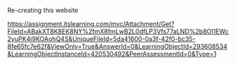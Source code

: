 Re-creating this website

https://assignment.itslearning.com/mvc/Attachment/Get?FileId=ABakXT8K8EK8NY%2fmX8fmLwB2L0dfLP3Vfs77aLND%2b8OI1EWc2yuPK4i9KOAohQ4S&UniqueFileId=5da41600-0a3f-42f0-bc35-8fe65fc7e62f&ViewOnly=True&AnswerId=0&LearningObjectId=293608534&LearningObjectInstanceId=420530492&PeerAssessmentId=0&Type=1
